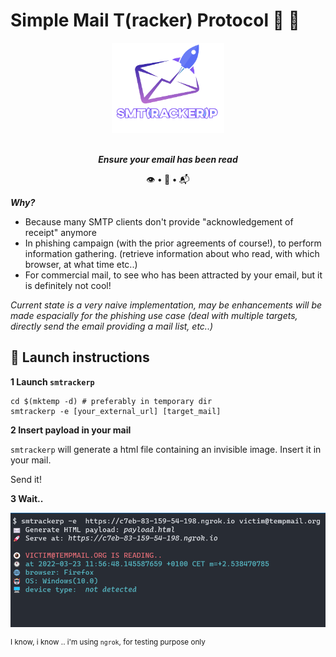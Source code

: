 # Simple Mail T(racker) Protocol 🎣 📨

<div align=center>
<img src= https://github.com/ariary/SMTrackerP/blob/main/img/A7C1B863-E3CF-4B30-A60C-6C67B6FBB463.png width=180>

<br><strong><i>Ensure your email has been read</i></strong>

👁️ <strong>•</strong> 🔨 <strong>•</strong> 📬
</div> 


***Why?***
* Because many SMTP clients don't provide "acknowledgement of receipt" anymore
* In phishing campaign (with the prior agreements of course!), to perform information gathering. (retrieve information about who read, with which browser, at what time etc..)
* For commercial mail, to see who has been attracted by your email, but it is definitely not cool!


*Current state is a very naive implementation, may be enhancements will be made espacially for the phishing use case (deal with multiple targets, directly send the email providing a mail list, etc..)*

## 🚀 Launch instructions

**1️ Launch `smtrackerp`**

```shell
cd $(mktemp -d) # preferably in temporary dir
smtrackerp -e [your_external_url] [target_mail]
```

**2️ Insert payload in your mail**

`smtrackerp` will generate a html file containing an invisible image. Insert it in your mail.

Send it!

**3️ Wait..**

![demo](https://github.com/ariary/SMTrackerP/blob/main/img/demo.png)

<sup> I know, i know .. i'm using `ngrok`, for testing purpose only</sup>
